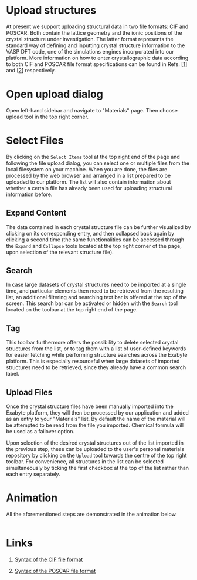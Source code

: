 # Upload structures

At present we support uploading structural data in two file formats: CIF and POSCAR. Both contain the lattice geometry and the ionic positions of the crystal structure under investigation. The latter format represents the standard way of defining and inputting crystal structure information to the VASP DFT code, one of the simulations engines incorporated into our platform. More information on how to enter crystallographic data according to both CIF and POSCAR file format specifications can be found in Refs. [[1](#links)] and [[2](#links)] respectively.

# Open upload dialog

Open left-hand sidebar and navigate to "Materials" page. Then choose upload tool <i class="zmdi zmdi-upload zmdi-hc-border"></i> in the top right corner.

# Select Files

By clicking on the `Select Items` tool <i class="zmdi zmdi-collection-plus zmdi-hc-border"></i> at the top right end of the page and following the file upload dialog, you can select one or multiple files from the local filesystem on your machine.  When you are done, the files are processed by the web browser and arranged in a list prepared to be uploaded to our platform. The list will also contain information about whether a certain file has already been used for uploading structural information before.

## Expand Content

The data contained in each crystal structure file can be further visualized by clicking on its corresponding entry, and then collapsed back again by clicking a second time (the same functionalities can be accessed through the `Expand` and `Collapse` tools located at the top right corner of the page, upon selection of the relevant structure file).

## Search

In case large datasets of crystal structures need to be imported at a single time, and particular elements then need to be retrieved from the resulting list, an additional filtering and searching text bar is offered at the top of the screen. This search bar can be activated or hidden with the `Search` tool <i class="zmdi zmdi-search zmdi-hc-border"></i> located on the toolbar at the top right end of the page. 

## Tag

This toolbar furthermore offers the possibility to delete selected crystal structures from the list, or to tag them with a list of user-defined keywords for easier fetching while performing structure searches across the Exabyte platform. This is especially resourceful when large datasets of imported structures need to be retrieved, since they already have a common search label. 

## Upload Files

Once the crystal structure files have been manually imported into the Exabyte platform, they will then be processed by our application and added as an entry to your "Materials" list. By default the name of the material will be attempted to be read from the file you imported. Chemical formula will be used as a failover option.  

Upon selection of the desired crystal structures out of the list imported in the previous step, these can be uploaded to the user's personal materials repository by clicking on the `Upload` <i class="zmdi zmdi-upload zmdi-hc-border"></i> tool towards the centre of the top right toolbar. For convenience, all structures in the list can be selected simultaneously by ticking the first checkbox at the top of the list rather than each entry separately.

# Animation

All the aforementioned steps are demonstrated in the animation below.

<img data-gifffer="/images/upload.gif" />


# Links

1. [Syntax of the CIF file format](https://www.iucr.org/resources/cif/spec/version1.1/cifsyntax)

2. [Syntax of the POSCAR file format](http://cms.mpi.univie.ac.at/vasp/guide/node59.html)
